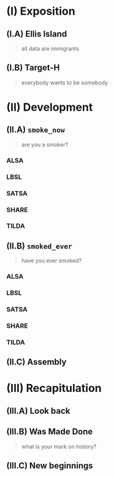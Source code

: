 # (I) Exposition

## (I.A) Ellis Island

> all data are immigrants

## (I.B) Target-H
> everybody wants to be somebody

# (II) Development

## (II.A) `smoke_now`

> are you a smoker?

### ALSA
### LBSL
### SATSA
### SHARE
### TILDA

## (II.B) `smoked_ever`

> have you ever smoked?

### ALSA
### LBSL
### SATSA
### SHARE
### TILDA

## (II.C) Assembly 

# (III) Recapitulation

## (III.A) Look back

## (III.B) Was Made Done

> what is your mark on history? 

## (III.C) New beginnings